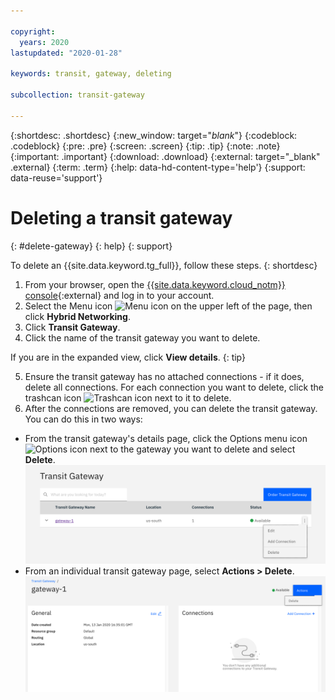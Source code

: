```yaml
---

copyright:
  years: 2020
lastupdated: "2020-01-28"

keywords: transit, gateway, deleting

subcollection: transit-gateway

---
```


{:shortdesc: .shortdesc}
{:new_window: target="_blank_"}
{:codeblock: .codeblock}
{:pre: .pre}
{:screen: .screen}
{:tip: .tip}
{:note: .note}
{:important: .important}
{:download: .download}
{:external: target="_blank" .external}
{:term: .term}
{:help: data-hd-content-type='help'}
{:support: data-reuse='support'}

# Deleting a transit gateway
{: #delete-gateway}
{: help}
{: support}

To delete an {{site.data.keyword.tg_full}}, follow these steps.
{: shortdesc}

1. From your browser, open the [{{site.data.keyword.cloud_notm}} console](https://cloud.ibm.com){:external} and log in to your account.
2. Select the Menu icon ![Menu icon](../../icons/icon_hamburger.svg) on the upper left of the page, then click **Hybrid Networking**.
3. Click **Transit Gateway**.
4. Click the name of the transit gateway you want to delete.

  If you are in the expanded view, click **View details**.
  {: tip}

5. Ensure the transit gateway has no attached connections - if it does, delete all connections.
  For each connection you want to delete, click the trashcan icon ![Trashcan icon](../../icons/icon_trash.svg) next to it to delete.
6. After the connections are removed, you can delete the transit gateway. You can do this in two ways:
  * From the transit gateway's details page, click the Options menu icon ![Options icon](../../icons/actions-icon-vertical.svg) next to the gateway you want to delete and select **Delete**.
  ![Delete gateways with the Options menu](images/delete-tg-1.png "Delete gateways with the Options menu")
  * From an individual transit gateway page, select **Actions > Delete**.
  ![Delete gateways with the Actions menu](images/delete-tg-2.png "Delete gateways with the Actions menu")
